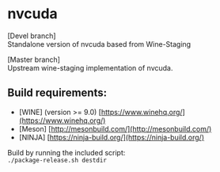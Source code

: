 # nvcuda
[Devel branch]  
Standalone version of nvcuda based from Wine-Staging  

[Master branch]  
Upstream wine-staging implementation of nvcuda.  

## Build requirements:  
- [WINE] (version >= 9.0) [https://www.winehq.org/](https://www.winehq.org/)  
- [Meson] [http://mesonbuild.com/](http://mesonbuild.com/)  
- [NINJA] [https://ninja-build.org/](https://ninja-build.org/)  


Build by running the included script:  
`./package-release.sh destdir`  
